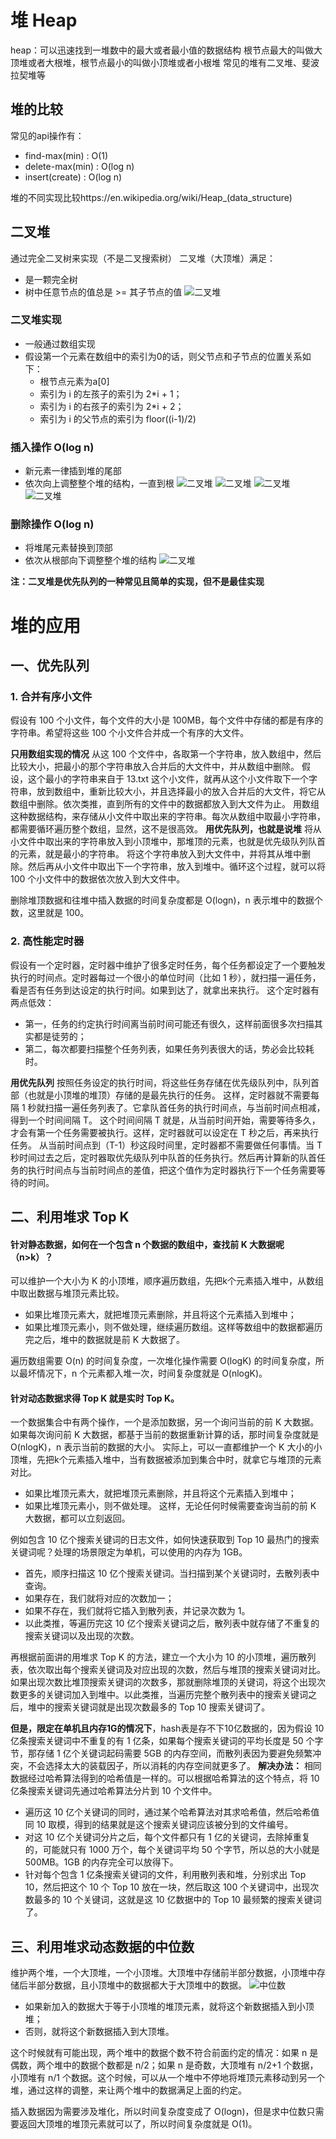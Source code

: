 # 堆 Heap
heap：可以迅速找到一堆数中的最大或者最小值的数据结构
根节点最大的叫做大顶堆或者大根堆，根节点最小的叫做小顶堆或者小根堆
常见的堆有二叉堆、斐波拉契堆等

## 堆的比较
常见的api操作有：
- find-max(min) :       O(1)
- delete-max(min) :     O(log n)
- insert(create) : O(log n)

堆的不同实现比较https://en.wikipedia.org/wiki/Heap_(data_structure)

## 二叉堆
通过完全二叉树来实现（不是二叉搜索树）
二叉堆（大顶堆）满足：
- 是一颗完全树
- 树中任意节点的值总是 >= 其子节点的值
![二叉堆](../images/heap01.png)

### 二叉堆实现
- 一般通过数组实现
- 假设第一个元素在数组中的索引为0的话，则父节点和子节点的位置关系如下：
    - 根节点元素为a[0]
    - 索引为 i 的左孩子的索引为 2*i + 1；
    - 索引为 i 的右孩子的索引为 2*i + 2；
    - 索引为 i 的父节点的索引为 floor((i-1)/2)

### 插入操作 O(log n)
- 新元素一律插到堆的尾部
- 依次向上调整整个堆的结构，一直到根
![二叉堆](../images/heap02.png)
![二叉堆](../images/heap03.png)
![二叉堆](../images/heap04.png)
![二叉堆](../images/heap05.png)

### 删除操作  O(log n)
- 将堆尾元素替换到顶部
- 依次从根部向下调整整个堆的结构
![二叉堆](../images/heap06.png)

**注：二叉堆是优先队列的一种常见且简单的实现，但不是最佳实现**

# 堆的应用
## 一、优先队列
### 1. 合并有序小文件

假设有 100 个小文件，每个文件的大小是 100MB，每个文件中存储的都是有序的字符串。希望将这些 100 个小文件合并成一个有序的大文件。

**只用数组实现的情况**
从这 100 个文件中，各取第一个字符串，放入数组中，然后比较大小，把最小的那个字符串放入合并后的大文件中，并从数组中删除。
假设，这个最小的字符串来自于 13.txt 这个小文件，就再从这个小文件取下一个字符串，放到数组中，重新比较大小，并且选择最小的放入合并后的大文件，将它从数组中删除。依次类推，直到所有的文件中的数据都放入到大文件为止。
用数组这种数据结构，来存储从小文件中取出来的字符串。每次从数组中取最小字符串，都需要循环遍历整个数组，显然，这不是很高效。
**用优先队列，也就是说堆**
将从小文件中取出来的字符串放入到小顶堆中，那堆顶的元素，也就是优先级队列队首的元素，就是最小的字符串。
将这个字符串放入到大文件中，并将其从堆中删除。然后再从小文件中取出下一个字符串，放入到堆中。循环这个过程，就可以将 100 个小文件中的数据依次放入到大文件中。

删除堆顶数据和往堆中插入数据的时间复杂度都是 O(logn)，n 表示堆中的数据个数，这里就是 100。

### 2. 高性能定时器

假设有一个定时器，定时器中维护了很多定时任务，每个任务都设定了一个要触发执行的时间点。定时器每过一个很小的单位时间（比如 1 秒），就扫描一遍任务，看是否有任务到达设定的执行时间。如果到达了，就拿出来执行。
这个定时器有两点低效：
- 第一，任务的约定执行时间离当前时间可能还有很久，这样前面很多次扫描其实都是徒劳的；
- 第二，每次都要扫描整个任务列表，如果任务列表很大的话，势必会比较耗时。

**用优先队列**
按照任务设定的执行时间，将这些任务存储在优先级队列中，队列首部（也就是小顶堆的堆顶）存储的是最先执行的任务。
这样，定时器就不需要每隔 1 秒就扫描一遍任务列表了。它拿队首任务的执行时间点，与当前时间点相减，得到一个时间间隔 T。
这个时间间隔 T 就是，从当前时间开始，需要等待多久，才会有第一个任务需要被执行。这样，定时器就可以设定在 T 秒之后，再来执行任务。
从当前时间点到（T-1）秒这段时间里，定时器都不需要做任何事情。当 T 秒时间过去之后，定时器取优先级队列中队首的任务执行。然后再计算新的队首任务的执行时间点与当前时间点的差值，把这个值作为定时器执行下一个任务需要等待的时间。

## 二、利用堆求 Top K
#### 针对静态数据，如何在一个包含 n 个数据的数组中，查找前 K 大数据呢（n>k）？
可以维护一个大小为 K 的小顶堆，顺序遍历数组，先把k个元素插入堆中，从数组中取出数据与堆顶元素比较。
- 如果比堆顶元素大，就把堆顶元素删除，并且将这个元素插入到堆中；
- 如果比堆顶元素小，则不做处理，继续遍历数组。这样等数组中的数据都遍历完之后，堆中的数据就是前 K 大数据了。

遍历数组需要 O(n) 的时间复杂度，一次堆化操作需要 O(logK) 的时间复杂度，所以最坏情况下，n 个元素都入堆一次，时间复杂度就是 O(nlogK)。

#### 针对动态数据求得 Top K 就是实时 Top K。
一个数据集合中有两个操作，一个是添加数据，另一个询问当前的前 K 大数据。如果每次询问前 K 大数据，都基于当前的数据重新计算的话，那时间复杂度就是 O(nlogK)，n 表示当前的数据的大小。
实际上，可以一直都维护一个 K 大小的小顶堆，先把k个元素插入堆中，当有数据被添加到集合中时，就拿它与堆顶的元素对比。
- 如果比堆顶元素大，就把堆顶元素删除，并且将这个元素插入到堆中；
- 如果比堆顶元素小，则不做处理。
这样，无论任何时候需要查询当前的前 K 大数据，都可以立刻返回。

例如包含 10 亿个搜索关键词的日志文件，如何快速获取到 Top 10 最热门的搜索关键词呢？处理的场景限定为单机，可以使用的内存为 1GB。
- 首先，顺序扫描这 10 亿个搜索关键词。当扫描到某个关键词时，去散列表中查询。
- 如果存在，我们就将对应的次数加一；
- 如果不存在，我们就将它插入到散列表，并记录次数为 1。
- 以此类推，等遍历完这 10 亿个搜索关键词之后，散列表中就存储了不重复的搜索关键词以及出现的次数。

再根据前面讲的用堆求 Top K 的方法，建立一个大小为 10 的小顶堆，遍历散列表，依次取出每个搜索关键词及对应出现的次数，然后与堆顶的搜索关键词对比。如果出现次数比堆顶搜索关键词的次数多，那就删除堆顶的关键词，将这个出现次数更多的关键词加入到堆中。以此类推，当遍历完整个散列表中的搜索关键词之后，堆中的搜索关键词就是出现次数最多的 Top 10 搜索关键词了。

**但是，限定在单机且内存1G的情况下**，hash表是存不下10亿数据的，因为假设 10 亿条搜索关键词中不重复的有 1 亿条，如果每个搜索关键词的平均长度是 50 个字节，那存储 1 亿个关键词起码需要 5GB 的内存空间，而散列表因为要避免频繁冲突，不会选择太大的装载因子，所以消耗的内存空间就更多了。
**解决办法：**
相同数据经过哈希算法得到的哈希值是一样的。可以根据哈希算法的这个特点，将 10 亿条搜索关键词先通过哈希算法分片到 10 个文件中。
- 遍历这 10 亿个关键词的同时，通过某个哈希算法对其求哈希值，然后哈希值同 10 取模，得到的结果就是这个搜索关键词应该被分到的文件编号。
- 对这 10 亿个关键词分片之后，每个文件都只有 1 亿的关键词，去除掉重复的，可能就只有 1000 万个，每个关键词平均 50 个字节，所以总的大小就是 500MB。1GB 的内存完全可以放得下。
- 针对每个包含 1 亿条搜索关键词的文件，利用散列表和堆，分别求出 Top 10，然后把这个 10 个 Top 10 放在一块，然后取这 100 个关键词中，出现次数最多的 10 个关键词，这就是这 10 亿数据中的 Top 10 最频繁的搜索关键词了。



## 三、利用堆求动态数据的中位数
维护两个堆，一个大顶堆，一个小顶堆。大顶堆中存储前半部分数据，小顶堆中存储后半部分数据，且小顶堆中的数据都大于大顶堆中的数据。
![中位数](../images/heap07.jpg)
- 如果新加入的数据大于等于小顶堆的堆顶元素，就将这个新数据插入到小顶堆；
- 否则，就将这个新数据插入到大顶堆。

这个时候就有可能出现，两个堆中的数据个数不符合前面约定的情况：如果 n 是偶数，两个堆中的数据个数都是 n/2​；如果 n 是奇数，大顶堆有 n/2​+1 个数据，小顶堆有 n/1 个数据。这个时候，可以从一个堆中不停地将堆顶元素移动到另一个堆，通过这样的调整，来让两个堆中的数据满足上面的约定。

插入数据因为需要涉及堆化，所以时间复杂度变成了 O(logn)，但是求中位数只需要返回大顶堆的堆顶元素就可以了，所以时间复杂度就是 O(1)。




